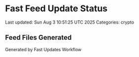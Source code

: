 # Fast Feed Update Status
Last updated: Sun Aug  3 10:51:25 UTC 2025
Categories: crypto

## Feed Files Generated

Generated by Fast Updates Workflow
